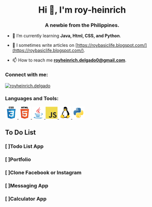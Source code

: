 <h1 align="center">Hi 👋, I'm roy-heinrich</h1>
<h3 align="center">A newbie from the Philippines.</h3>

- 🌱 I’m currently learning **Java, Html, CSS, and Python**.

- 📝 I sometimes write articles on [https://roybasiclife.blogspot.com/](https://roybasiclife.blogspot.com/).

- 📫 How to reach me **royheinrich.delgado0@gmail.com**.

<h3 align="left">Connect with me:</h3>
<p align="left">
<a href="https://fb.com/royheinrich.delgado" target="blank"><img align="center" src="https://raw.githubusercontent.com/rahuldkjain/github-profile-readme-generator/master/src/images/icons/Social/facebook.svg" alt="royheinrich.delgado" height="30" width="40" /></a>
</p>

<h3 align="left">Languages and Tools:</h3>
<p align="left"> <a href="https://www.w3schools.com/css/" target="_blank" rel="noreferrer"> <img src="https://raw.githubusercontent.com/devicons/devicon/master/icons/css3/css3-original-wordmark.svg" alt="css3" width="40" height="40"/> </a> <a href="https://www.w3.org/html/" target="_blank" rel="noreferrer"> <img src="https://raw.githubusercontent.com/devicons/devicon/master/icons/html5/html5-original-wordmark.svg" alt="html5" width="40" height="40"/> </a> <a href="https://www.java.com" target="_blank" rel="noreferrer"> <img src="https://raw.githubusercontent.com/devicons/devicon/master/icons/java/java-original.svg" alt="java" width="40" height="40"/> </a> <a href="https://developer.mozilla.org/en-US/docs/Web/JavaScript" target="_blank" rel="noreferrer"> <img src="https://raw.githubusercontent.com/devicons/devicon/master/icons/javascript/javascript-original.svg" alt="javascript" width="40" height="40"/> </a> <a href="https://www.linux.org/" target="_blank" rel="noreferrer"> <img src="https://raw.githubusercontent.com/devicons/devicon/master/icons/linux/linux-original.svg" alt="linux" width="40" height="40"/> </a> <a href="https://www.python.org" target="_blank" rel="noreferrer"> <img src="https://raw.githubusercontent.com/devicons/devicon/master/icons/python/python-original.svg" alt="python" width="40" height="40"/> </a> </p>


<h2 align="Left">To Do List</h2>
<h3>[ ]Todo List App</h3>
<h3>[ ]Portfolio</h3>
<h3>[ ]Clone Facebook or Instagram</h3>
<h3>[ ]Messaging App</h3>
<h3>[ ]Calculator App</h3>

